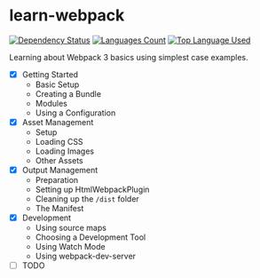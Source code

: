 # learn-webpack

[![Dependency Status](https://david-dm.org/palashmon/learn-webpack/dev-status.svg)](https://david-dm.org/palashmon/learn-webpack)
[![Languages Count](https://img.shields.io/github/languages/count/palashmon/learn-webpack.svg)](https://github.com/palashmon/learn-webpack/search?l=javascript)
[![Top Language Used](https://img.shields.io/github/languages/top/palashmon/learn-webpack.svg)](https://github.com/palashmon/learn-webpack/search?l=javascript)
&nbsp;

Learning about Webpack 3 basics using simplest case examples.

* [x] Getting Started
    * Basic Setup
    * Creating a Bundle
    * Modules
    * Using a Configuration
* [x] Asset Management
    * Setup
    * Loading CSS
    * Loading Images
    * Other Assets
* [x] Output Management
    * Preparation
    * Setting up HtmlWebpackPlugin
    * Cleaning up the `/dist` folder
    * The Manifest
* [x] Development
    * Using source maps
    * Choosing a Development Tool
    * Using Watch Mode
    * Using webpack-dev-server
* [ ] TODO
